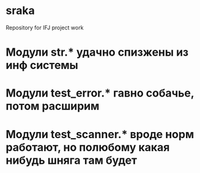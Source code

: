 # sraka
Repository for IFJ project work

# Модули str.* удачно спизжены из инф системы
# Модули test_error.* гавно собачье, потом расширим
# Модули test_scanner.* вроде норм работают, но полюбому какая нибудь шняга там будет
